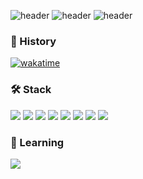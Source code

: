 ![header](https://capsule-render.vercel.app/api?type=waving&height=190&section=header&render&fontSize=90&theme=one_dark_pro)
![header](https://capsule-render.vercel.app/api?type=soft&height=85&text=im-not-developer&section=footer&render&theme=tokyonight)
![header](https://capsule-render.vercel.app/api?type=waving&height=190&section=footer&render&theme=one_dark_pro)

### 🧭 History
[![wakatime](https://wakatime.com/badge/user/746e7e0d-60f3-4a85-85e0-840d71950a3e.svg)](https://wakatime.com/@746e7e0d-60f3-4a85-85e0-840d71950a3e)



### 🛠️ Stack  

<span>
  <img src="https://img.shields.io/badge/html-E34F26?style=for-the-badge&logo=html5&logoColor=white">
  <img src="https://img.shields.io/badge/react-61DAFB?style=for-the-badge&logo=react&logoColor=black">
  <img src="https://img.shields.io/badge/svelte-ff3e00?style=for-the-badge&logo=svelte&logoColor=white">
  <img src="https://img.shields.io/badge/nextjs-000000?style=for-the-badge&logo=next.js&logoColor=white">
  <img src="https://img.shields.io/badge/tailwindCSS-06b6d4?style=for-the-badge&logo=Tailwind CSS&logoColor=white">
  <img src="https://img.shields.io/badge/CSS3-1572B6?style=for-the-badge&logo=CSS3&logoColor=white">
  <img src="https://img.shields.io/badge/PostCSS-DD3A0A?style=for-the-badge&logo=PostCSS&logoColor=white">
  <img src="https://img.shields.io/badge/Node.js-339933?style=for-the-badge&logo=Node.js&logoColor=white">
</span>  

### 📖 Learning
<span>
  <img src="https://img.shields.io/badge/Flutter-02569B?style=for-the-badge&logo=Flutter&logoColor=white">
</span>


